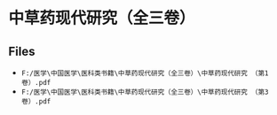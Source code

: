 # 中草药现代研究（全三卷）

## Files

- `F:/医学\中国医学\医科类书籍\中草药现代研究（全三卷）\中草药现代研究 （第1卷）.pdf`
- `F:/医学\中国医学\医科类书籍\中草药现代研究（全三卷）\中草药现代研究 （第3卷）.pdf`
